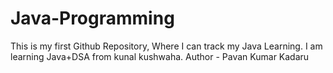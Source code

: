 # Java-Programming
This is my first Github Repository, Where I can track my Java Learning.
I am learning Java+DSA from kunal kushwaha.
Author - Pavan Kumar Kadaru
